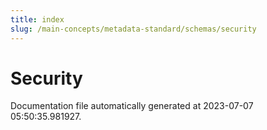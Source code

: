 ```yaml
---
title: index
slug: /main-concepts/metadata-standard/schemas/security
---
```


# Security

Documentation file automatically generated at 2023-07-07 05:50:35.981927.
